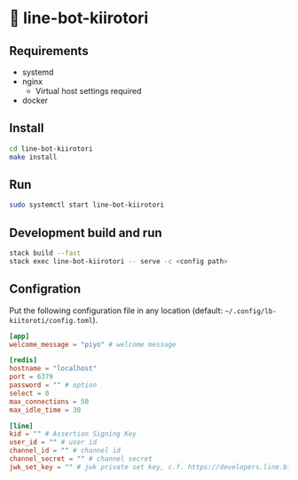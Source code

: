# 🐥 line-bot-kiirotori

## Requirements

- systemd
- nginx
    - Virtual host settings required
- docker

## Install

```bash
cd line-bot-kiirotori
make install
```

## Run

```bash
sudo systemctl start line-bot-kiirotori
```

## Development build and run

```bash
stack build --fast
stack exec line-bot-kiirotori -- serve -c <config path>
```

## Configration

Put the following configuration file in any location (default: `~/.config/lb-kiitoroti/config.toml`).

```toml
[app]
welcome_message = "piyo" # welcome message

[redis]
hostname = "localhost"
port = 6379
password = "" # option
select = 0
max_connections = 50
max_idle_time = 30

[line]
kid = "" # Assertion Signing Key
user_id = "" # user id
channel_id = "" # channel id
channel_secret = "" # channel secret
jwk_set_key = "" # jwk private set key, c.f. https://developers.line.biz/en/docs/messaging-api/generate-json-web-token/#generate-private-and-public-key
```
